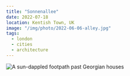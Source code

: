```yaml
---
title: "Sonnenallee"
date: 2022-07-18
location: Kentish Town, UK
image: "/img/photo/2022-06-06-alley.jpg"
tags:
  - london
  - cities
  - architecture
---
```


![A sun-dappled footpath past Georgian houses](/img/photo/2022-06-06-alley.jpg)
